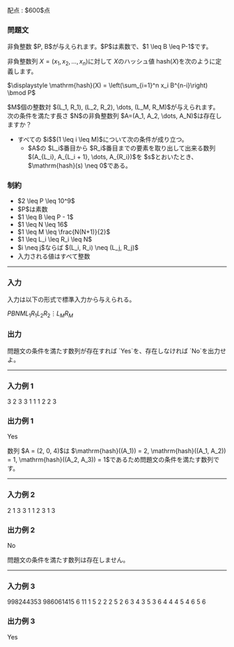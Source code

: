 
<div>

<span>

<span>

<p>
配点 : $600$点
</p>

<div>

<section>

### **問題文**

<p>
非負整数 $P, B$が与えられます。$P$は素数で、$1 \leq B \leq P-1$です。

非負整数列 $X=(x_1,x_2,\dots,x_n)$に対して $X$のハッシュ値 $\mathrm{hash}(X)$を次のように定義します。
</p>

<p>

</p>

<div>
$\displaystyle \mathrm{hash}(X) = \left(\sum_{i=1}^n x_i B^{n-i}\right) \bmod P$
</div>

<p>

</p>

<p>
$M$個の整数対 $(L_1, R_1), (L_2, R_2), \dots, (L_M, R_M)$が与えられます。
次の条件を満たす長さ $N$の非負整数列 $A=(A_1, A_2, \dots, A_N)$は存在しますか？
</p>

<ul>

<li>
すべての $i$$(1 \leq i \leq M)$について次の条件が成り立つ。
<ul>

<li>
$A$の $L_i$番目から $R_i$番目までの要素を取り出して出来る数列 $(A_{L_i}, A_{L_i + 1}, \dots, A_{R_i})$を $s$とおいたとき、$\mathrm{hash}(s) \neq 0$である。
</li>

</ul>

</li>

</ul>

</section>

</div>

<div>

<section>

### **制約**

<ul>

<li>
$2 \leq P \leq 10^9$
</li>

<li>
$P$は素数
</li>

<li>
$1 \leq B \leq P - 1$
</li>

<li>
$1 \leq N \leq 16$
</li>

<li>
$1 \leq M \leq \frac{N(N+1)}{2}$
</li>

<li>
$1 \leq L_i \leq R_i \leq N$
</li>

<li>
$i \neq j$ならば $(L_i, R_i) \neq (L_j, R_j)$
</li>

<li>
入力される値はすべて整数
</li>

</ul>

</section>

</div>

---

<div>

<div>

<section>

### **入力**

<p>
入力は以下の形式で標準入力から与えられる。
</p>

<div>

$P$$B$$N$$M$$L_1$$R_1$$L_2$$R_2$$\vdots$$L_M$$R_M$
</div>

</section>

</div>

<div>

<section>

### **出力**

<p>
問題文の条件を満たす数列が存在すれば `Yes`を、存在しなければ `No`を出力せよ。
</p>

</section>

</div>

</div>

---

<div>

<section>

### **入力例 1**

<div>

3 2 3 3
1 1
1 2
2 3

</div>

</section>

</div>

<div>

<section>

### **出力例 1**

<div>

Yes

</div>

<p>
数列 $A = (2, 0, 4)$は $\mathrm{hash}((A_1)) = 2, \mathrm{hash}((A_1, A_2)) = 1, \mathrm{hash}((A_2, A_3)) = 1$であるため問題文の条件を満たす数列です。
</p>

</section>

</div>

---

<div>

<section>

### **入力例 2**

<div>

2 1 3 3
1 1
2 3
1 3

</div>

</section>

</div>

<div>

<section>

### **出力例 2**

<div>

No

</div>

<p>
問題文の条件を満たす数列は存在しません。
</p>

</section>

</div>

---

<div>

<section>

### **入力例 3**

<div>

998244353 986061415 6 11
1 5
2 2
2 5
2 6
3 4
3 5
3 6
4 4
4 5
4 6
5 6

</div>

</section>

</div>

<div>

<section>

### **出力例 3**

<div>

Yes

</div>

</section>

</div>

</span>

</span>

</div>
